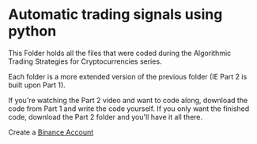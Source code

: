 # Automatic trading signals using python 

This Folder holds all the files that were coded during the Algorithmic Trading Strategies for Cryptocurrencies series. 

Each folder is a more extended version of the previous folder (IE Part 2 is built upon Part 1). 

If you're watching the Part 2 video and want to code along, download the code from Part 1 and write the code yourself. 
If you only want the finished code, download the Part 2 folder and you'll have it all there.

Create a [Binance Account](https://www.binance.com/en/register?ref=PB2BSJHQ)